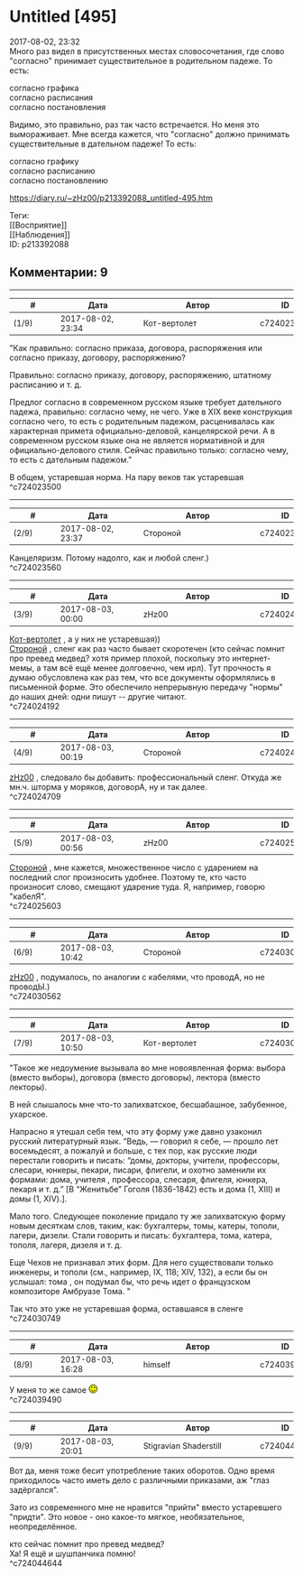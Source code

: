 Untitled [495]
==============

  
2017-08-02, 23:32  
 Много раз видел в присутственных местах словосочетания, где слово "согласно" принимает существительное в родительном падеже. То есть:   
   
 согласно графика   
 согласно расписания   
 согласно постановления   
   
 Видимо, это правильно, раз так часто встречается. Но меня это вымораживает. Мне всегда кажется, что "согласно" должно принимать существительные в дательном падеже! То есть:   
   
 согласно графику   
 согласно расписанию   
 согласно постановлению   
  
<https://diary.ru/~zHz00/p213392088_untitled-495.htm>  
  
Теги:  
[[Восприятие]]  
[[Наблюдения]]  
ID: p213392088  


Комментарии: 9
--------------

  


---



|         #         |              Дата              |                     Автор                     |           ID           |
| --- | --- | --- | --- |
| (1/9) | 2017-08-02, 23:34 | Кот-вертолет | c724023500 |

  
 "Как правильно: согласно приказа, договора, распоряжения или согласно приказу, договору, распоряжению?   
   
 Правильно: согласно приказу, договору, распоряжению, штатному расписанию и т. д.   
   
 Предлог согласно в современном русском языке требует дательного падежа, правильно: согласно чему, не чего. Уже в XIX веке конструкция согласно чего, то есть с родительным падежом, расценивалась как характерная примета официально-деловой, канцелярской речи. А в современном русском языке она не является нормативной и для официально-делового стиля. Сейчас правильно только: согласно чему, то есть с дательным падежом."   
   
 В общем, устаревшая норма. На пару веков так устаревшая   
 ^c724023500

---



|         #         |              Дата              |                     Автор                     |           ID           |
| --- | --- | --- | --- |
| (2/9) | 2017-08-02, 23:37 | Стороной | c724023560 |

  
 Канцеляризм. Потому надолго, как и любой сленг.)   
 ^c724023560

---



|         #         |              Дата              |                     Автор                     |           ID           |
| --- | --- | --- | --- |
| (3/9) | 2017-08-03, 00:00 | zHz00 | c724024192 |

  
  [Кот-вертолет](http://now-and-zen.diary.ru "Now and zen")  , а у них не устаревшая))   
  [Стороной](http://1047.diary.ru "И васильки, и я, и тополя")  , сленг как раз часто бывает скоротечен (кто сейчас помнит про превед медвед? хотя пример плохой, поскольку это интернет-мемы, а там всё ещё менее долговечно, чем ирл). Тут прочность я думаю обусловлена как раз тем, что все документы оформлялись в письменной форме. Это обеспечило непрерывную передачу "нормы" до наших дней: одни пишут -- другие читают.   
 ^c724024192

---



|         #         |              Дата              |                     Автор                     |           ID           |
| --- | --- | --- | --- |
| (4/9) | 2017-08-03, 00:19 | Стороной | c724024709 |

  
  [zHz00](https://zHz00.diary.ru "Untitled")  , следовало бы добавить: профессиональный сленг. Откуда же мн.ч. шторма у моряков, договорА, ну и так далее.   
 ^c724024709

---



|         #         |              Дата              |                     Автор                     |           ID           |
| --- | --- | --- | --- |
| (5/9) | 2017-08-03, 00:56 | zHz00 | c724025603 |

  
  [Стороной](http://1047.diary.ru "И васильки, и я, и тополя")  , мне кажется, множественное число с ударением на последний слог произносить удобнее. Поэтому те, кто часто произносит слово, смещают ударение туда. Я, например, говорю "кабелЯ".   
 ^c724025603

---



|         #         |              Дата              |                     Автор                     |           ID           |
| --- | --- | --- | --- |
| (6/9) | 2017-08-03, 10:42 | Стороной | c724030562 |

  
  [zHz00](https://zHz00.diary.ru "Untitled")  , подумалось, по аналогии с кабелями, что проводА, но не проводЫ.)   
 ^c724030562

---



|         #         |              Дата              |                     Автор                     |           ID           |
| --- | --- | --- | --- |
| (7/9) | 2017-08-03, 10:50 | Кот-вертолет | c724030749 |

  
 "Такое же недоумение вызывала во мне новоявленная форма: выбора (вместо выборы), договора (вместо договоры), лектора (вместо лекторы).   
   
 В ней слышалось мне что-то залихватское, бесшабашное, забубенное, ухарское.   
   
 Напрасно я утешал себя тем, что эту форму уже давно узаконил русский литературный язык. “Ведь, — говорил я себе, — прошло лет восемьдесят, а пожалуй и больше, с тех пор, как русские люди перестали говорить и писать: “домы, докторы, учители, профессоры, слесари, юнкеры, пекари, писари, флигели, и охотно заменили их формами: дома, учителя , профессора, слесаря, флигеля, юнкера, пекаря и т. д.” [В “Женитьбе” Гоголя (1836-1842) есть и дома (1, XIII) и домы (1, XIV).].   
   
 Мало того. Следующее поколение придало ту же залихватскую форму новым десяткам слов, таким, как: бухгалтеры, томы, катеры, тополи, лагери, дизели. Стали говорить и писать: бухгалтера, тома, катера, тополя, лагеря, дизеля и т. д.   
   
 Еще Чехов не признавал этих форм. Для него существовали только инженеры, и тополи (см., например, IX, 118; XIV, 132), а если бы он услышал: тома , он подумал бы, что речь идет о французском композиторе Амбруазе Тома. "   
   
 Так что это уже не устаревшая форма, оставшаяся в сленге   
 ^c724030749

---



|         #         |              Дата              |                     Автор                     |           ID           |
| --- | --- | --- | --- |
| (8/9) | 2017-08-03, 16:28 | himself | c724039490 |

  
 У меня то же самое ![:)](pics/3.gif)   
 ^c724039490

---



|         #         |              Дата              |                     Автор                     |           ID           |
| --- | --- | --- | --- |
| (9/9) | 2017-08-03, 20:01 | Stigravian Shaderstill | c724044644 |

  
 Вот да, меня тоже бесит употребление таких оборотов. Одно время приходилось часто иметь дело с различными приказами, аж "глаз задёргался".   
   
 Зато из современного мне не нравится "прийти" вместо устаревшего "придти". Это новое - оно какое-то мягкое, необязательное, неопределённое.   
   
   кто сейчас помнит про превед медвед?    
 Ха! Я ещё и шушпанчика помню!    
 ^c724044644